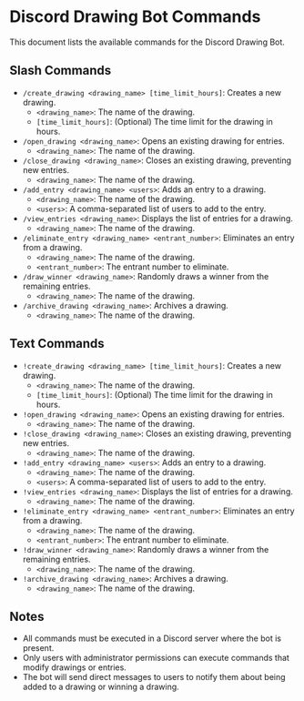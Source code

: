 # Discord Drawing Bot Commands

This document lists the available commands for the Discord Drawing Bot.

## Slash Commands

* `/create_drawing <drawing_name> [time_limit_hours]`: Creates a new drawing.
    * `<drawing_name>`: The name of the drawing.
    * `[time_limit_hours]`: (Optional) The time limit for the drawing in hours.
* `/open_drawing <drawing_name>`: Opens an existing drawing for entries.
    * `<drawing_name>`: The name of the drawing.
* `/close_drawing <drawing_name>`: Closes an existing drawing, preventing new entries.
    * `<drawing_name>`: The name of the drawing.
* `/add_entry <drawing_name> <users>`: Adds an entry to a drawing.
    * `<drawing_name>`: The name of the drawing.
    * `<users>`: A comma-separated list of users to add to the entry.
* `/view_entries <drawing_name>`: Displays the list of entries for a drawing.
    * `<drawing_name>`: The name of the drawing.
* `/eliminate_entry <drawing_name> <entrant_number>`: Eliminates an entry from a drawing.
    * `<drawing_name>`: The name of the drawing.
    * `<entrant_number>`: The entrant number to eliminate.
* `/draw_winner <drawing_name>`: Randomly draws a winner from the remaining entries.
    * `<drawing_name>`: The name of the drawing.
* `/archive_drawing <drawing_name>`: Archives a drawing.
    * `<drawing_name>`: The name of the drawing.

## Text Commands

* `!create_drawing <drawing_name> [time_limit_hours]`: Creates a new drawing.
    * `<drawing_name>`: The name of the drawing.
    * `[time_limit_hours]`: (Optional) The time limit for the drawing in hours.
* `!open_drawing <drawing_name>`: Opens an existing drawing for entries.
    * `<drawing_name>`: The name of the drawing.
* `!close_drawing <drawing_name>`: Closes an existing drawing, preventing new entries.
    * `<drawing_name>`: The name of the drawing.
* `!add_entry <drawing_name> <users>`: Adds an entry to a drawing.
    * `<drawing_name>`: The name of the drawing.
    * `<users>`: A comma-separated list of users to add to the entry.
* `!view_entries <drawing_name>`: Displays the list of entries for a drawing.
    * `<drawing_name>`: The name of the drawing.
* `!eliminate_entry <drawing_name> <entrant_number>`: Eliminates an entry from a drawing.
    * `<drawing_name>`: The name of the drawing.
    * `<entrant_number>`: The entrant number to eliminate.
* `!draw_winner <drawing_name>`: Randomly draws a winner from the remaining entries.
    * `<drawing_name>`: The name of the drawing.
* `!archive_drawing <drawing_name>`: Archives a drawing.
    * `<drawing_name>`: The name of the drawing.

## Notes

* All commands must be executed in a Discord server where the bot is present.
* Only users with administrator permissions can execute commands that modify drawings or entries.
* The bot will send direct messages to users to notify them about being added to a drawing or winning a drawing.